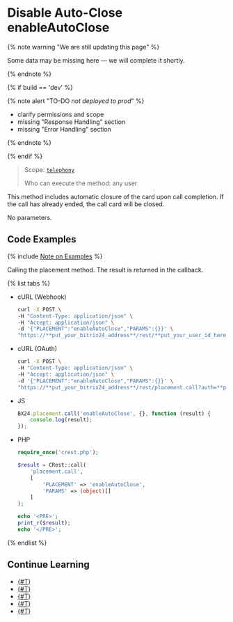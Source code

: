 # Disable Auto-Close enableAutoClose

{% note warning "We are still updating this page" %}

Some data may be missing here — we will complete it shortly.

{% endnote %}

{% if build == 'dev' %}

{% note alert "TO-DO _not deployed to prod_" %}

- clarify permissions and scope
- missing "Response Handling" section
- missing "Error Handling" section

{% endnote %}

{% endif %}

> Scope: [`telephony`](../../../scopes/permissions.md)
>
> Who can execute the method: any user

This method includes automatic closure of the card upon call completion. If the call has already ended, the call card will be closed.

No parameters.

## Code Examples

{% include [Note on Examples](../../../../_includes/examples.md) %}

Calling the placement method. The result is returned in the callback.

{% list tabs %}

- cURL (Webhook)

    ```bash
    curl -X POST \
    -H "Content-Type: application/json" \
    -H "Accept: application/json" \
    -d '{"PLACEMENT":"enableAutoClose","PARAMS":{}}' \
    "https://**put_your_bitrix24_address**/rest/**put_your_user_id_here**/**put_your_webhook_here**/placement.call"
    ```

- cURL (OAuth)

    ```bash
    curl -X POST \
    -H "Content-Type: application/json" \
    -H "Accept: application/json" \
    -d '{"PLACEMENT":"enableAutoClose","PARAMS":{}}' \
    "https://**put_your_bitrix24_address**/rest/placement.call?auth=**put_access_token_here**"
    ```

- JS

    ```js
    BX24.placement.call('enableAutoClose', {}, function (result) {
        console.log(result);
    });
    ```

- PHP

    ```php
    require_once('crest.php');

    $result = CRest::call(
        'placement.call',
        [
            'PLACEMENT' => 'enableAutoClose',
            'PARAMS' => (object)[]
        ]
    );

    echo '<PRE>';
    print_r($result);
    echo '</PRE>';
    ```

{% endlist %}

## Continue Learning

- [{#T}](./get-status.md)
- [{#T}](./disable-auto-close.md)
- [{#T}](./call-card-entity-changed.md)
- [{#T}](./call-card-before-close.md)
- [{#T}](./call-card-call-state-changed.md)